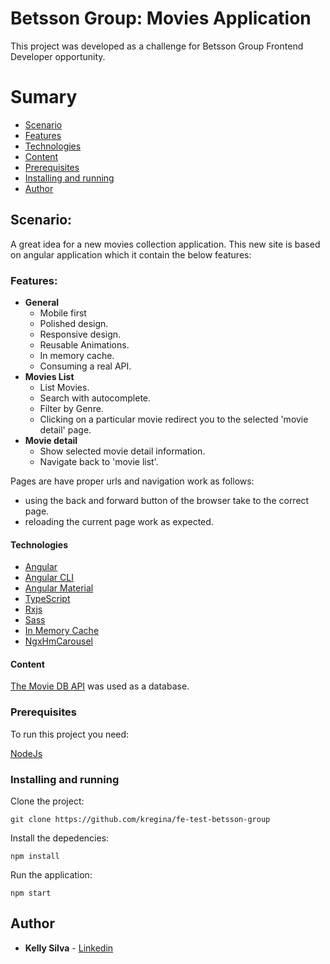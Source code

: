 # Betsson Group: Movies Application

This project was developed as a challenge for Betsson Group Frontend Developer opportunity.

# Sumary

- [Scenario](#scenario)
- [Features](#features)
- [Technologies](#technologies)
- [Content](#content)
- [Prerequisites](#prerequisites)
- [Installing and running](#installing-and-running)
- [Author](#author)

## Scenario:

A great idea for a new movies collection application. This new site is based on angular application which it contain the below features:

### Features:

- **General**
  - Mobile first
  - Polished design.
  - Responsive design.
  - Reusable Animations.
  - In memory cache.
  - Consuming a real API.
- **Movies List**
  - List Movies.
  - Search with autocomplete.
  - Filter by Genre.
  - Clicking on a particular movie redirect you to the selected &#39;movie detail&#39; page.
- **Movie detail**
  - Show selected movie detail information.
  - Navigate back to &#39;movie list&#39;.

Pages are have proper urls and navigation work as follows:
  * using the back and forward button of the browser take to the correct page.
  * reloading the current page work as expected.

#### Technologies

- [Angular](https://angular.io/)
- [Angular CLI](https://cli.angular.io/)
- [Angular Material](https://material.angular.io/)
- [TypeScript](https://www.typescriptlang.org/)
- [Rxjs](https://github.com/ReactiveX/rxjs)
- [Sass](http://sass-lang.com/)
- [In Memory Cache](https://github.com/angelnikolov/ngx-cacheable)
- [NgxHmCarousel](https://alanzouhome.firebaseapp.com/package/NgxHmCarousel)

#### Content

[The Movie DB API](https://www.themoviedb.org/documentation/api) was used as a database.

### Prerequisites

To run this project you need:

[NodeJs](https://nodejs.org/en/download/)

### Installing and running

Clone the project:

```
git clone https://github.com/kregina/fe-test-betsson-group
```

Install the depedencies:

```
npm install
```

Run the application:

```
npm start
```
## Author

* **Kelly Silva** - [Linkedin](https://www.linkedin.com/in/kregina/)